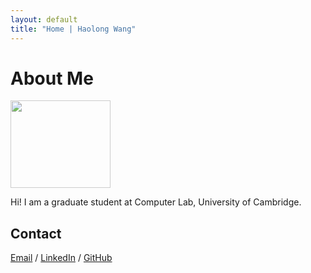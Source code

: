 ```yaml
---
layout: default
title: "Home | Haolong Wang"
---
```


# About Me

<a href="https://github.com/gsmark36"><img class="profile-picture" src="{{ site.url }}/assets/panda-head.png" style="opacity: 0.80; width: 160px; height: 140px;"></a>

Hi! I am a graduate student at Computer Lab, University of Cambridge. 

## Contact

[Email](mailto:hw611@cantab.ac.uk) / [LinkedIn](https://www.linkedin.com/in/haolong-wang-cam) / [GitHub](https://github.com/gsmark36)
